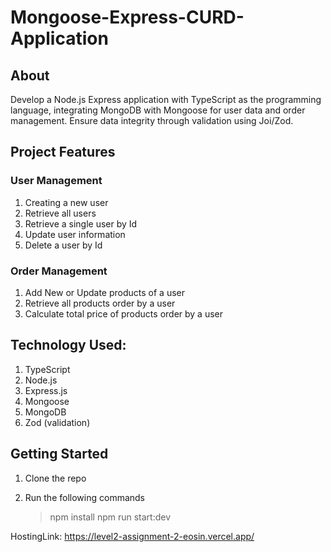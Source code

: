 # Mongoose-Express-CURD-Application

## About

Develop a Node.js Express application with TypeScript as the programming language, integrating MongoDB with Mongoose for user data and order management. Ensure data integrity through validation using Joi/Zod.

## Project Features

### User Management

1. Creating a new user
2. Retrieve all users
3. Retrieve a single user by Id
4. Update user information
5. Delete a user by Id

### Order Management

1. Add New or Update products of a user
2. Retrieve all products order by a user
3. Calculate total price of products order by a user

## Technology Used:

1. TypeScript
2. Node.js
3. Express.js
4. Mongoose
5. MongoDB
6. Zod (validation)

## Getting Started

1. Clone the repo
2. Run the following commands

   > npm install
   > npm run start:dev

HostingLink: https://level2-assignment-2-eosin.vercel.app/
